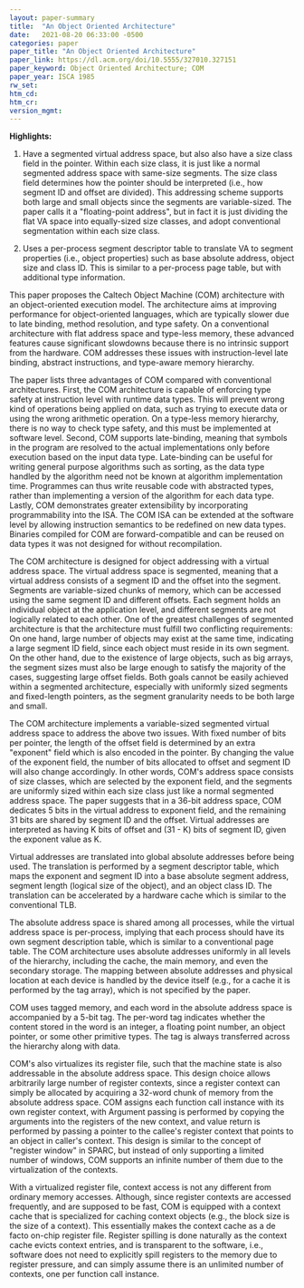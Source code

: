 ```yaml
---
layout: paper-summary
title:  "An Object Oriented Architecture"
date:   2021-08-20 06:33:00 -0500
categories: paper
paper_title: "An Object Oriented Architecture"
paper_link: https://dl.acm.org/doi/10.5555/327010.327151
paper_keyword: Object Oriented Architecture; COM
paper_year: ISCA 1985
rw_set:
htm_cd:
htm_cr:
version_mgmt:
---
```


**Highlights:**

1. Have a segmented virtual address space, but also also have a size class field in the pointer. Within each
   size class, it is just like a normal segmented address space with same-size segments.
   The size class field determines how the pointer should be interpreted (i.e., how segment ID and offset are
   divided).
   This addressing scheme supports both large and small objects since the segments are variable-sized.
   The paper calls it a "floating-point address", but in fact it is just dividing the flat VA space into
   equally-sized size classes, and adopt conventional segmentation within each size class.

2. Uses a per-process segment descriptor table to translate VA to segment properties (i.e., object properties)
   such as base absolute address, object size and class ID. This is similar to a per-process page table,
   but with additional type information.

This paper proposes the Caltech Object Machine (COM) architecture with an object-oriented execution model. 
The architecture aims at improving performance for object-oriented languages, which are typically slower due
to late binding, method resolution, and type safety. On a conventional architecture with flat address space
and type-less memory, these advanced features cause significant slowdowns because there is no intrinsic support
from the hardware. COM addresses these issues with instruction-level late binding, abstract instructions, and 
type-aware memory hierarchy. 

The paper lists three advantages of COM compared with conventional architectures. 
First, the COM architecture is capable of enforcing type safety at instruction level with runtime data types.
This will prevent wrong kind of operations being applied on data, such as trying to execute data
or using the wrong arithmetic operation. On a type-less memory hierarchy, there is no way to check type safety, and 
this must be implemented at software level.
Second, COM supports late-binding, meaning that symbols in the program are resolved to the actual implementations
only before execution based on the input data type. Late-binding can be useful for writing general purpose algorithms 
such as sorting, as the data type handled by the algorithm need not be known at algorithm implementation time. 
Programmes can thus write reusable code with abstracted types, rather than implementing a version of the algorithm for
each data type.
Lastly, COM demonstrates greater extensibility by incorporating programmability into the ISA. The COM ISA can be 
extended at the software level by allowing instruction semantics to be redefined on new data types.
Binaries compiled for COM are forward-compatible and can be reused on data types it was not designed for without 
recompilation.

The COM architecture is designed for object addressing with a virtual address space. 
The virtual address space is segmented, meaning that a virtual address consists of a segment ID and the offset into
the segment. Segments are variable-sized chunks of memory, which can be accessed using the same segment ID and 
different offsets. Each segment holds an individual object at the application level, and different segments are 
not logically related to each other.
One of the greatest challenges of segmented architecture is that the architecture must fulfill two conflicting 
requirements:
On one hand, large number of objects may exist at the same time, indicating a large segment ID field, since each 
object must reside in its own segment. On the other hand, due to the existence of large objects, such as big arrays,
the segment sizes must also be large enough to satisfy the majority of the cases, suggesting large offset fields.
Both goals cannot be easily achieved within a segmented architecture, especially with uniformly sized segments
and fixed-length pointers, as the segment granularity needs to be both large and small.

The COM architecture implements a variable-sized segmented virtual address space to address the above two issues.
With fixed number of bits per pointer, the length of the offset field is determined by an extra "exponent"
field which is also encoded in the pointer. By changing the value of the exponent field, the number of bits
allocated to offset and segment ID will also change accordingly. 
In other words, COM's address space consists of size classes, which are selected by the exponent field, and 
the segments are uniformly sized within each size class just like a normal segmented address space.
The paper suggests that in a 36-bit address space, COM dedicates 5 bits in the virtual address to exponent field,
and the remaining 31 bits are shared by segment ID and the offset.
Virtual addresses are interpreted as having K bits of offset and (31 - K) bits of segment ID, given the exponent
value as K.

Virtual addresses are translated into global absolute addresses before being used. The translation is performed 
by a segment descriptor table, which maps the exponent and segment ID into a base absolute segment address, segment 
length (logical size of the object), and an object class ID.
The translation can be accelerated by a hardware cache which is similar to the conventional TLB.

The absolute address space is shared among all processes, while the virtual address space is per-process, implying
that each process should have its own segment description table, which is similar to a conventional page table.
The COM architecture uses absolute addresses uniformly in all levels of the hierarchy, including the cache, the 
main memory, and even the secondary storage.
The mapping between absolute addresses and physical location at each device is handled by the device itself
(e.g., for a cache it is performed by the tag array), which is not specified by the paper.

COM uses tagged memory, and each word in the absolute address space is accompanied by a 5-bit tag. The per-word 
tag indicates whether the content stored in the word is an integer, a floating point number, an object pointer, or 
some other primitive types. The tag is always transferred across the hierarchy along with data. 

COM's also virtualizes its register file, such that the machine state is also addressable in the absolute address space.
This design choice allows arbitrarily large number of register contexts, since a register context can simply
be allocated by acquiring a 32-word chunk of memory from the absolute address space.
COM assigns each function call instance with its own register context, with 
Argument passing is performed by copying the arguments into the registers of the new context, and value return
is performed by passing a pointer to the callee's register context that points to an object in caller's context.
This design is similar to the concept of "register window" in SPARC, but instead of only supporting a limited 
number of windows, COM supports an infinite number of them due to the virtualization of the contexts.

With a virtualized register file, context access is not any different from ordinary memory accesses. Although, since
register contexts are accessed frequently, and are supposed to be fast, COM is equipped with a context cache 
that is specialized for caching context objects (e.g., the block size is the size of a context). 
This essentially makes the context cache as a de facto on-chip register file.
Register spilling is done naturally as the context cache evicts context entries, and is transparent to the software,
i.e., software does not need to explicitly spill registers to the memory due to register pressure, and can
simply assume there is an unlimited number of contexts, one per function call instance.
